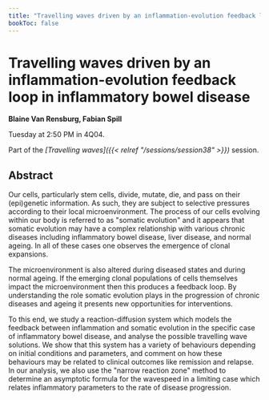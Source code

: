 ```yaml
---
title: "Travelling waves driven by an inflammation-evolution feedback loop in inflammatory bowel disease"
bookToc: false
---
```


# Travelling waves driven by an inflammation-evolution feedback loop in inflammatory bowel disease

**Blaine Van Rensburg, Fabian Spill**

Tuesday at 2:50 PM in 4Q04.

Part of the *[Travelling waves]({{< relref "/sessions/session38" >}})* session.

## Abstract

Our cells, particularly stem cells, divide, mutate, die, and pass on their (epi)genetic information. As such, they are subject to selective pressures according to their local microenvironment. The process of our cells evolving within our body is referred to as "somatic evolution" and it appears that somatic evolution may have a complex relationship with various chronic diseases including inflammatory bowel disease, liver disease, and normal ageing. In all of these cases one observes the emergence of clonal expansions.

The microenvironment is also altered during diseased states and during normal ageing. If the emerging clonal populations of cells themselves impact the microenvironment then this produces a feedback loop. By understanding the role somatic evolution plays in the progression of chronic diseases and ageing it presents new opportunities for interventions.

To this end, we study a reaction-diffusion system which models the feedback between inflammation and somatic evolution in the specific case of inflammatory bowel disease, and analyse the possible travelling wave solutions. We show that this system has a variety of behaviours depending on initial conditions and parameters, and comment on how these behaviours may be related to clinical outcomes like remission and relapse. In our analysis, we also use the "narrow reaction zone" method to determine an asymptotic formula for the wavespeed in a limiting case which relates inflammatory parameters to the rate of disease progression.




